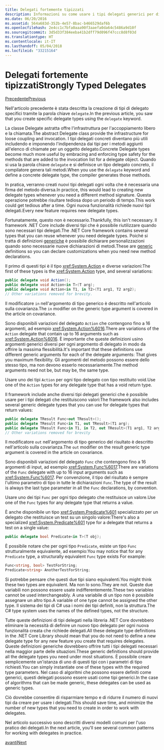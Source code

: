 ```yaml
---
title: Delegati fortemente tipizzati
description: Informazioni su come usare i tipi delegati generici per dichiarare tipi personalizzati quando si crea una funzionalità che richiede i delegati.
ms.date: 06/20/2016
ms.assetid: 564a683d-352b-4e57-8bac-b466529daf6b
ms.openlocfilehash: 2e4cc1c7bfa0aaa90f3aaefa0da64c5486a9d10f
ms.sourcegitcommit: 3d5d33f384eeba41b2dff79d096f47ccc8d8f03d
ms.translationtype: HT
ms.contentlocale: it-IT
ms.lasthandoff: 05/04/2018
ms.locfileid: "33215164"
---
```

# <a name="strongly-typed-delegates"></a><span data-ttu-id="0e1c9-103">Delegati fortemente tipizzati</span><span class="sxs-lookup"><span data-stu-id="0e1c9-103">Strongly Typed Delegates</span></span>

[<span data-ttu-id="0e1c9-104">Precedente</span><span class="sxs-lookup"><span data-stu-id="0e1c9-104">Previous</span></span>](delegate-class.md)

<span data-ttu-id="0e1c9-105">Nell'articolo precedente è stata descritta la creazione di tipi di delegato specifici tramite la parola chiave `delegate`.</span><span class="sxs-lookup"><span data-stu-id="0e1c9-105">In the previous article, you saw that you create specific delegate types using the `delegate` keyword.</span></span> 

<span data-ttu-id="0e1c9-106">La classe Delegate astratta offre l'infrastruttura per l'accoppiamento libero e la chiamata.</span><span class="sxs-lookup"><span data-stu-id="0e1c9-106">The abstract Delegate class provide the infrastructure for loose coupling and invocation.</span></span> <span data-ttu-id="0e1c9-107">I tipi delegati concreti diventano più utili includendo e imponendo l'indipendenza dai tipi per i metodi aggiunti all'elenco di chiamate per un oggetto delegato.</span><span class="sxs-lookup"><span data-stu-id="0e1c9-107">Concrete Delegate types become much more useful by embracing and enforcing type safety for the methods that are added to the invocation list for a delegate object.</span></span> <span data-ttu-id="0e1c9-108">Quando si usa la parola chiave `delegate` e si definisce un tipo delegato concreto, il compilatore genera tali metodi.</span><span class="sxs-lookup"><span data-stu-id="0e1c9-108">When you use the `delegate` keyword and define a concrete delegate type, the compiler generates those methods.</span></span>

<span data-ttu-id="0e1c9-109">In pratica, verranno creati nuovi tipi delegati ogni volta che è necessaria una firma del metodo diversa.</span><span class="sxs-lookup"><span data-stu-id="0e1c9-109">In practice, this would lead to creating new delegate types whenever you need a different method signature.</span></span> <span data-ttu-id="0e1c9-110">Questa operazione potrebbe risultare tediosa dopo un periodo di tempo.</span><span class="sxs-lookup"><span data-stu-id="0e1c9-110">This work could get tedious after a time.</span></span> <span data-ttu-id="0e1c9-111">Ogni nuova funzionalità richiede nuovi tipi delegati.</span><span class="sxs-lookup"><span data-stu-id="0e1c9-111">Every new feature requires new delegate types.</span></span>

<span data-ttu-id="0e1c9-112">Fortunatamente, questo non è necessario.</span><span class="sxs-lookup"><span data-stu-id="0e1c9-112">Thankfully, this isn't necessary.</span></span> <span data-ttu-id="0e1c9-113">Il framework .NET Core include diversi tipi che è possibile riutilizzare quando sono necessari tipi delegati.</span><span class="sxs-lookup"><span data-stu-id="0e1c9-113">The .NET Core framework contains several types that you can reuse whenever you need delegate types.</span></span> <span data-ttu-id="0e1c9-114">Poiché si tratta di definizioni [generiche](programming-guide/generics/index.md) è possibile dichiarare personalizzazioni quando sono necessarie nuove dichiarazioni di metodi.</span><span class="sxs-lookup"><span data-stu-id="0e1c9-114">These are [generic](programming-guide/generics/index.md) definitions so you can declare customizations when you need new method declarations.</span></span> 

<span data-ttu-id="0e1c9-115">Il primo di questi tipi è il tipo <xref:System.Action> e diverse variazioni:</span><span class="sxs-lookup"><span data-stu-id="0e1c9-115">The first of these types is the <xref:System.Action> type, and several variations:</span></span>

```csharp
public delegate void Action();
public delegate void Action<in T>(T arg);
public delegate void Action<in T1, in T2>(T1 arg1, T2 arg2);
// Other variations removed for brevity.
```

<span data-ttu-id="0e1c9-116">Il modificatore `in` nell'argomento di tipo generico è descritto nell'articolo sulla covarianza.</span><span class="sxs-lookup"><span data-stu-id="0e1c9-116">The `in` modifier on the generic type argument is covered in the article on covariance.</span></span>

<span data-ttu-id="0e1c9-117">Sono disponibili variazioni del delegato `Action` che contengono fino a 16 argomenti, ad esempio <xref:System.Action%6016>.</span><span class="sxs-lookup"><span data-stu-id="0e1c9-117">There are variations of the `Action` delegate that contain up to 16 arguments such as <xref:System.Action%6016>.</span></span>
<span data-ttu-id="0e1c9-118">È importante che queste definizioni usino argomenti generici diversi per ogni argomento di delegato in modo da offrire la massima flessibilità.</span><span class="sxs-lookup"><span data-stu-id="0e1c9-118">It's important that these definitions use different generic arguments for each of the delegate arguments: That gives you maximum flexibility.</span></span> <span data-ttu-id="0e1c9-119">Gli argomenti del metodo possono essere dello stesso tipo, ma non devono esserlo necessariamente.</span><span class="sxs-lookup"><span data-stu-id="0e1c9-119">The method arguments need not be, but may be, the same type.</span></span>

<span data-ttu-id="0e1c9-120">Usare uno dei tipi `Action` per ogni tipo delegato con tipo restituito void.</span><span class="sxs-lookup"><span data-stu-id="0e1c9-120">Use one of the `Action` types for any delegate type that has a void return type.</span></span>

<span data-ttu-id="0e1c9-121">Il framework include anche diversi tipi delegati generici che è possibile usare per i tipi delegati che restituiscono valori:</span><span class="sxs-lookup"><span data-stu-id="0e1c9-121">The framework also includes several generic delegate types that you can use for delegate types that return values:</span></span>

```csharp
public delegate TResult Func<out TResult>();
public delegate TResult Func<in T1, out TResult>(T1 arg);
public delegate TResult Func<in T1, in T2, out TResult>(T1 arg1, T2 arg2);
// Other variations removed for brevity
```

<span data-ttu-id="0e1c9-122">Il modificatore `out` nell'argomento di tipo generico del risultato è descritto nell'articolo sulla covarianza.</span><span class="sxs-lookup"><span data-stu-id="0e1c9-122">The `out` modifier on the result generic type argument is covered in the article on covariance.</span></span>

<span data-ttu-id="0e1c9-123">Sono disponibili variazioni del delegato `Func` che contengono fino a 16 argomenti di input, ad esempio <xref:System.Func%6017>.</span><span class="sxs-lookup"><span data-stu-id="0e1c9-123">There are variations of the `Func` delegate with up to 16 input arguments such as <xref:System.Func%6017>.</span></span>
<span data-ttu-id="0e1c9-124">Per convenzione, il tipo del risultato è sempre l'ultimo parametro di tipo in tutte le dichiarazioni `Func`.</span><span class="sxs-lookup"><span data-stu-id="0e1c9-124">The type of the result is always the last type parameter in all the `Func` declarations, by convention.</span></span>

<span data-ttu-id="0e1c9-125">Usare uno dei tipi `Func` per ogni tipo delegato che restituisce un valore.</span><span class="sxs-lookup"><span data-stu-id="0e1c9-125">Use one of the `Func` types for any delegate type that returns a value.</span></span>

<span data-ttu-id="0e1c9-126">È anche disponibile un tipo <xref:System.Predicate%601> specializzato per un delegato che restituisce un test su un singolo valore:</span><span class="sxs-lookup"><span data-stu-id="0e1c9-126">There's also a specialized <xref:System.Predicate%601> type for a delegate that returns a test on a single value:</span></span>

```csharp
public delegate bool Predicate<in T>(T obj);
```

<span data-ttu-id="0e1c9-127">È possibile notare che per ogni tipo `Predicate`, esiste un tipo `Func` strutturalmente equivalente, ad esempio:</span><span class="sxs-lookup"><span data-stu-id="0e1c9-127">You may notice that for any `Predicate` type, a structurally equivalent `Func` type exists For example:</span></span>

```csharp
Func<string, bool> TestForString;
Predicate<string> AnotherTestForString;
```

<span data-ttu-id="0e1c9-128">Si potrebbe pensare che questi due tipi siano equivalenti.</span><span class="sxs-lookup"><span data-stu-id="0e1c9-128">You might think these two types are equivalent.</span></span> <span data-ttu-id="0e1c9-129">Ma non lo sono.</span><span class="sxs-lookup"><span data-stu-id="0e1c9-129">They are not.</span></span>
<span data-ttu-id="0e1c9-130">Queste due variabili non possono essere usate indifferentemente.</span><span class="sxs-lookup"><span data-stu-id="0e1c9-130">These two variables cannot be used interchangeably.</span></span> <span data-ttu-id="0e1c9-131">A una variabile di un tipo non è possibile assegnare un altro tipo.</span><span class="sxs-lookup"><span data-stu-id="0e1c9-131">A variable of one type cannot be assigned the other type.</span></span> <span data-ttu-id="0e1c9-132">Il sistema dei tipi di C# usa i nomi dei tipi definiti, non la struttura.</span><span class="sxs-lookup"><span data-stu-id="0e1c9-132">The C# type system uses the names of the defined types, not the structure.</span></span>

<span data-ttu-id="0e1c9-133">Tutte queste definizioni di tipi delegati nella libreria .NET Core dovrebbero eliminare la necessità di definire un nuovo tipo delegato per ogni nuova funzionalità creata che richiede delegati.</span><span class="sxs-lookup"><span data-stu-id="0e1c9-133">All these delegate type definitions in the .NET Core Library should mean that you do not need to define a new delegate type for any new feature you create that requires delegates.</span></span> <span data-ttu-id="0e1c9-134">Queste definizioni generiche dovrebbero offrire tutti i tipi delegati necessari nella maggior parte delle situazioni.</span><span class="sxs-lookup"><span data-stu-id="0e1c9-134">These generic definitions should provide all the delegate types you need under most situations.</span></span> <span data-ttu-id="0e1c9-135">È possibile creare semplicemente un'istanza di uno di questi tipi con i parametri di tipo richiesti.</span><span class="sxs-lookup"><span data-stu-id="0e1c9-135">You can simply instantiate one of these types with the required type parameters.</span></span> <span data-ttu-id="0e1c9-136">Nel caso di algoritmi che possono essere definiti come generici, questi delegati possono essere usati come tipi generici.</span><span class="sxs-lookup"><span data-stu-id="0e1c9-136">In the case of algorithms that can be made generic, these delegates can be used as generic types.</span></span> 

<span data-ttu-id="0e1c9-137">Ciò dovrebbe consentire di risparmiare tempo e di ridurre il numero di nuovi tipi da creare per usare i delegati.</span><span class="sxs-lookup"><span data-stu-id="0e1c9-137">This should save time, and minimize the number of new types that you need to create in order to work with delegates.</span></span>

<span data-ttu-id="0e1c9-138">Nel articolo successivo sono descritti diversi modelli comuni per l'uso pratico dei delegati.</span><span class="sxs-lookup"><span data-stu-id="0e1c9-138">In the next article, you'll see several common patterns for working with delegates in practice.</span></span>

[<span data-ttu-id="0e1c9-139">avanti</span><span class="sxs-lookup"><span data-stu-id="0e1c9-139">Next</span></span>](delegates-patterns.md)
